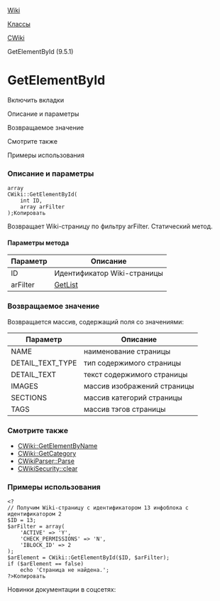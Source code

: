[Wiki](/api_help/wiki/index.php)

[Классы](/api_help/wiki/classes/index.php)

[CWiki](/api_help/wiki/classes/cwiki/index.php)

GetElementById (9.5.1)

GetElementById
==============

Включить вкладки

Описание и параметры

Возвращаемое значение

Смотрите также

Примеры использования

### Описание и параметры

```
array
CWiki::GetElementById(
	int ID,
	array arFilter
);Копировать
```

Возвращает Wiki-страницу по фильтру arFilter. Статический метод.

#### Параметры метода

| Параметр | Описание |
| --- | --- |
| ID | Идентификатор Wiki-страницы |
| arFilter | [GetList](/api_help/iblock/classes/ciblock/getlist.php) |

### Возвращаемое значение

Возвращается массив, содержащий поля со значениями:

| Параметр | Описание |
| --- | --- |
| NAME | наименование страницы |
| DETAIL\_TEXT\_TYPE | тип содержимого страницы |
| DETAIL\_TEXT | текст содержимого страницы |
| IMAGES | массив изображений страницы |
| SECTIONS | массив категорий страницы |
| TAGS | массив тэгов страницы |

### Смотрите также

* [CWiki::GetElementByName](/api_help/wiki/classes/cwiki/GetElementByName.php)
* [CWiki::GetCategory](/api_help/wiki/classes/cwiki/GetCategory.php)
* [CWikiParser::Parse](/api_help/wiki/classes/cwikiparser/parse.php)
* [CWikiSecurity::clear](/api_help/wiki/classes/cwikisecurity/clear.php)

### Примеры использования

```
<?
// Получим Wiki-страницу с идентификатором 13 инфоблока с идентификатором 2
$ID = 13;
$arFilter = array(
	'ACTIVE' => 'Y',
	'CHECK_PERMISSIONS' => 'N',
	'IBLOCK_ID' => 2
);
$arElement = CWiki::GetElementById($ID, $arFilter);
if ($arElement == false)
	echo 'Страница не найдена.';
?>Копировать
```

Новинки документации в соцсетях: